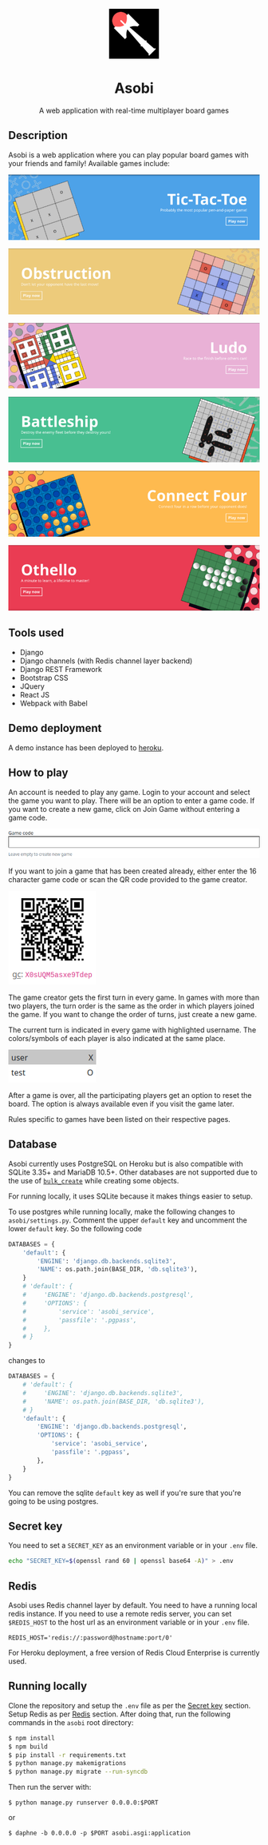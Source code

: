 <p align="center">
  <img width="100" src="static/img/logos/asobi.png">
</p>
<h1 align="center">Asobi</h1>
<p align="center">
  A web application with real-time multiplayer board games
</p>

## Description
Asobi is a web application where you can play popular board games with your
friends and family! Available games include:

<p align="center">
  <img src="static/img/about/tictactoe.png">
</p>
<p align="center">
  <img src="static/img/about/obstruction.png">
</p>
<p align="center">
  <img src="static/img/about/ludo.png">
</p>
<p align="center">
  <img src="static/img/about/battleship.png">
</p>
<p align="center">
  <img src="static/img/about/connect4.png">
</p>
<p align="center">
  <img src="static/img/about/othello.png">
</p>

## Tools used
- Django
- Django channels (with Redis channel layer backend)
- Django REST Framework
- Bootstrap CSS
- JQuery
- React JS
- Webpack with Babel

## Demo deployment
A demo instance has been deployed to [heroku](https://bitasobi.herokuapp.com/).

## How to play
An account is needed to play any game.
Login to your account and select the game you want to play.
There will be an option to enter a game code.
If you want to create a new game, click on Join Game without entering a game
code.

![Game code field](static/img/about/game_code.png)

If you want to join a game that has been created already, either enter the 16
character game code or scan the QR code provided to the game creator.

![QR code](static/img/about/game_qr.png)

The game creator gets the first turn in every game. In games with more than two
players, the turn order is the same as the order in which players joined the
game. If you want to change the order of turns, just create a new game.

The current turn is indicated in every game with highlighted username.
The colors/symbols of each player is also indicated at the same place.

![Turns](static/img/about/turn.png)

After a game is over, all the participating players get an option to reset the
board. The option is always available even if you visit the game later.

Rules specific to games have been listed on their respective pages.

## Database
Asobi currently uses PostgreSQL on Heroku but is also compatible with SQLite
3.35+ and MariaDB 10.5+. Other databases are not supported due to the use of
[`bulk_create`](https://docs.djangoproject.com/en/4.0/ref/models/querysets/#bulk-create)
while creating some objects.

For running locally, it uses SQLite because it makes things easier to setup.

To use postgres while running locally, make the following changes to
`asobi/settings.py`. Comment the upper `default` key and uncomment the lower
`default` key. So the following code
```python
DATABASES = {
    'default': {
        'ENGINE': 'django.db.backends.sqlite3',
        'NAME': os.path.join(BASE_DIR, 'db.sqlite3'),
    }
    # 'default': {
    #     'ENGINE': 'django.db.backends.postgresql',
    #     'OPTIONS': {
    #         'service': 'asobi_service',
    #         'passfile': '.pgpass',
    #     },
    # }
}
```
changes to
```python
DATABASES = {
    # 'default': {
    #     'ENGINE': 'django.db.backends.sqlite3',
    #     'NAME': os.path.join(BASE_DIR, 'db.sqlite3'),
    # }
    'default': {
        'ENGINE': 'django.db.backends.postgresql',
        'OPTIONS': {
            'service': 'asobi_service',
            'passfile': '.pgpass',
        },
    }
}
```
You can remove the sqlite `default` key as well if you're sure that you're
going to be using postgres.

## Secret key
You need to set a `SECRET_KEY` as an environment variable or in your `.env`
file.
```bash
echo "SECRET_KEY=$(openssl rand 60 | openssl base64 -A)" > .env
```

## Redis
Asobi uses Redis channel layer by default. You need to have a running local
redis instance.
If you need to use a remote redis server, you can set `$REDIS_HOST`
to the host url as an environment variable or in your `.env` file.
```
REDIS_HOST='redis://:password@hostname:port/0'
```
For Heroku deployment, a free version of Redis Cloud Enterprise is currently
used.

## Running locally
Clone the repository and setup the `.env` file as per the
[Secret key](#secret-key) section.
Setup Redis as per [Redis](#redis) section.
After doing that, run the following commands in the `asobi` root directory:
```bash
$ npm install
$ npm build
$ pip install -r requirements.txt
$ python manage.py makemigrations
$ python manage.py migrate --run-syncdb
```
Then run the server with:
```
$ python manage.py runserver 0.0.0.0:$PORT
```
or
```
$ daphne -b 0.0.0.0 -p $PORT asobi.asgi:application
```
